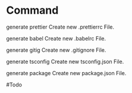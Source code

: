 # Command

generate    prettier       Create new .prettierrc File.

generate    babel          Create new .babelrc File.

generate    gitig          Create new .gitignore File.

generate    tsconfig       Create new tsconfig.json File.

generate    package        Create new package.json File.

#Todo
